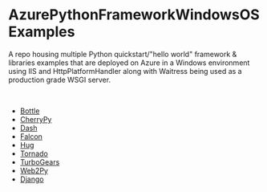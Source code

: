 # AzurePythonFrameworkWindowsOSExamples

A repo housing multiple Python quickstart/"hello world" framework & libraries examples that are deployed on Azure in a Windows environment using IIS and HttpPlatformHandler along with Waitress being used as a production grade WSGI server. 

<br>

- [Bottle](https://bottlepy.org/docs/dev/)
- [CherryPy](https://cherrypy.org/)
- [Dash](https://dash.plotly.com/introduction)
- [Falcon](https://falconframework.org/)
- [Hug](https://www.hug.rest/)
- [Tornado](https://www.tornadoweb.org/en/stable/)
- [TurboGears](https://turbogears.org/)
- [Web2Py](http://web2py.com/)
- [Django](https://www.djangoproject.com/)